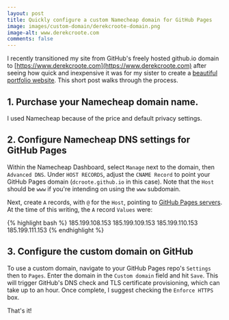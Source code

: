 ```yaml
---
layout: post
title: Quickly configure a custom Namecheap domain for GitHub Pages
image: images/custom-domain/derekcroote-domain.png
image-alt: www.derekcroote.com
comments: false
---
```


I recently transitioned my site from GitHub's freely hosted github.io domain to [https://www.derekcroote.com](https://www.derekcroote.com) after seeing how quick and inexpensive it was for my sister to create a <a href="https://www.denisecroote.com" target="_blank">beautiful portfolio website</a>.
This short post walks through the process.

## 1. Purchase your Namecheap domain name.

I used Namecheap because of the price and default privacy settings.

## 2. Configure Namecheap DNS settings for GitHub Pages

Within the Namecheap Dashboard, select `Manage` next to the domain, then `Advanced DNS`.
Under `HOST RECORDS`, adjust the `CNAME Record` to point your GitHub Pages domain (`dcroote.github.io` in this case).
Note that the `Host` should be `www` if you're intending on using the `www` subdomain.

Next, create `A` records, with `@` for the `Host`, pointing to [GitHub Pages servers](https://docs.github.com/en/pages/configuring-a-custom-domain-for-your-github-pages-site/managing-a-custom-domain-for-your-github-pages-site#configuring-an-apex-domain). At the time of this writing, the `A` record `Values` were:

{% highlight  bash %}
185.199.108.153
185.199.109.153
185.199.110.153
185.199.111.153
{% endhighlight %}

## 3. Configure the custom domain on GitHub

To use a custom domain, navigate to your GitHub Pages repo's `Settings` then to `Pages`. Enter the domain in the `Custom domain` field and hit `Save`. This will trigger GitHub's DNS check and TLS certificate provisioning, which can take up to an hour. Once complete, I suggest checking the `Enforce HTTPS` box.

That's it!
